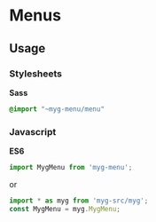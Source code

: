 # Menus

## Usage

### Stylesheets

**Sass**

```sass
@import "~myg-menu/menu"
```

### Javascript

**ES6**

```js
import MygMenu from 'myg-menu';
```

or

```js
import * as myg from 'myg-src/myg';
const MygMenu = myg.MygMenu;
```
